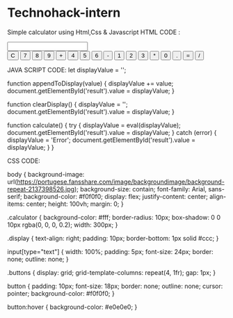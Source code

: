 # Technohack-intern
Simple calculator using Html,Css &amp; Javascript
HTML  CODE :
<!DOCTYPE html>
<html lang="en">
<head>
    <meta charset="UTF-8">
    <meta name="viewport" content="width=device-width, initial-scale=1.0">
    <link rel="stylesheet" href="deva.css">
    <title>Simple Calculator</title>
</head>
<body>
    <div class="calculator">
        <div class="display">
            <input type="text" id="result" readonly>
        </div>
        <div class="buttons">
            <button onclick="clearDisplay()">C</button>
            <button onclick="appendToDisplay('7')">7</button>
            <button onclick="appendToDisplay('8')">8</button>
            <button onclick="appendToDisplay('9')">9</button>
            <button onclick="appendToDisplay('+')">+</button>
            <button onclick="appendToDisplay('4')">4</button>
            <button onclick="appendToDisplay('5')">5</button>
            <button onclick="appendToDisplay('6')">6</button>
            <button onclick="appendToDisplay('-')">-</button>
            <button onclick="appendToDisplay('1')">1</button>
            <button onclick="appendToDisplay('2')">2</button>
            <button onclick="appendToDisplay('3')">3</button>
            <button onclick="appendToDisplay('*')">*</button>
            <button onclick="appendToDisplay('0')">0</button>
            <button onclick="appendToDisplay('.')">.</button>
            <button onclick="calculate()">=</button>
            <button onclick="appendToDisplay('/')">/</button>
        </div>
    </div>
    <script src="deva.js"></script>
</body>
</html>



JAVA SCRIPT CODE:
let displayValue = '';

function appendToDisplay(value) {
    displayValue += value;
    document.getElementById('result').value = displayValue;
}

function clearDisplay() {
    displayValue = '';
    document.getElementById('result').value = displayValue;
}

function calculate() {
    try {
        displayValue = eval(displayValue);
        document.getElementById('result').value = displayValue;
    } catch (error) {
        displayValue = 'Error';
        document.getElementById('result').value = displayValue;
    }
}


CSS CODE:


body {
    background-image: url(https://portugese.fansshare.com/image/backgroundimage/background-repeat-2137398526.jpg);
    background-size: contain;
    font-family: Arial, sans-serif;
    background-color: #f0f0f0;
    display: flex;
    justify-content: center;
    align-items: center;
    height: 100vh;
    margin: 0;
}

.calculator {
    background-color: #fff;
    border-radius: 10px;
    box-shadow: 0 0 10px rgba(0, 0, 0, 0.2);
    width: 300px;
}

.display {
    text-align: right;
    padding: 10px;
    border-bottom: 1px solid #ccc;
}

input[type="text"] {
    width: 100%;
    padding: 5px;
    font-size: 24px;
    border: none;
    outline: none;
}

.buttons {
    display: grid;
    grid-template-columns: repeat(4, 1fr);
    gap: 1px;
}

button {
    padding: 10px;
    font-size: 18px;
    border: none;
    outline: none;
    cursor: pointer;
    background-color: #f0f0f0;
}

button:hover {
    background-color: #e0e0e0;
}

